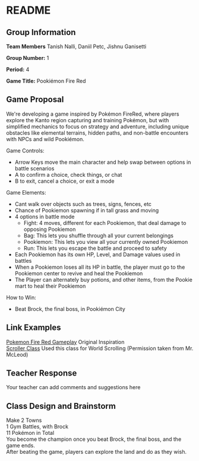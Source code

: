 # README #

## Group Information ##

**Team Members**
Tanish Nalli,
Daniil Petc,
Jishnu Ganisetti

**Group Number:** 1

**Period:**	4

**Game Title:** Pookiémon Fire Red

## Game Proposal ##

We're developing a game inspired by Pokémon FireRed, where players explore the Kanto region capturing and
training Pokémon, but with simplified mechanics to focus on strategy and adventure, including unique obstacles
like elemental terrains, hidden paths, and non-battle encounters with NPCs and wild Pookiémon.

Game Controls:

+ Arrow Keys move the main character and help swap between options in battle scenarios
+ A to confirm a choice, check things, or chat
+ B to exit, cancel a choice, or exit a mode

Game Elements:

+ Cant walk over objects such as trees, signs, fences, etc
+ Chance of Pookiemon spawning if in tall grass and moving
+ 4 options in battle mode
	+ Fight: 4 moves, different for each Pookiemon, that deal damage to opposing Pookiemon
	+ Bag: This lets you shuffle through all your current belongings
 	+ Pookiemon: This lets you view all your currently owned Pookiemon
  	+ Run: This lets you escape the battle and proceed to safety
+ Each Pookiemon has its own HP, Level, and Damage values used in battles
+ When a Pookiemon loses all its HP in battle, the player must go to the Pookiemon center to revive and heal the Pookiemon
+ The Player can alternately buy potions, and other items, from the Pookie mart to heal their Pookiemon

How to Win:

+ Beat Brock, the final boss, in Pookiémon City

## Link Examples ##
[Pokemon Fire Red Gameplay](https://www.youtube.com/watch?v=2l4FGPkDwss) Original Inspiration <br/>
[Scroller Class](http://www.greenfoot.org/topics/57567/0#post_111359) Used this class for World Scrolling (Permission taken from Mr. McLeod)

## Teacher Response ##

Your teacher can add comments and suggestions here

## Class Design and Brainstorm ##
Make 2 Towns <br/>
1 Gym Battles, with Brock <br/>
11 Pokémon in Total <br/>
You become the champion once you beat Brock, the final boss, and the game ends. <br/>
After beating the game, players can explore the land and do as they wish. <br/>
